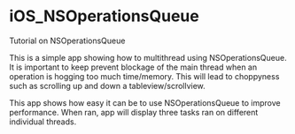 # iOS_NSOperationsQueue
Tutorial on NSOperationsQueue


This is a simple app showing how to multithread using NSOperationsQueue.  It is 
important to keep prevent blockage of the main thread when an operation is hogging
too much time/memory.  This will lead to choppyness such as scrolling up and down
a tableview/scrollview.  

This app shows how easy it can be to use NSOperationsQueue to improve
performance.  When ran, app will display three tasks ran on different individual threads.

